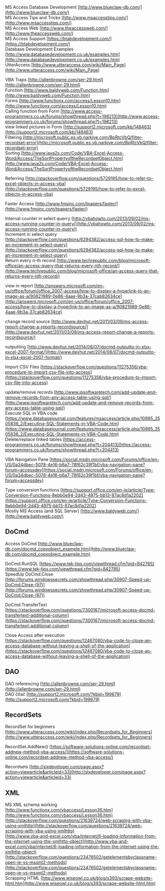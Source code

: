 MS Access Database Development [http://www.blueclaw-db.com/](http://www.blueclaw-db.com/)  
MS Access Tips and Tricks [http://www.msaccesstips.com/](http://www.msaccesstips.com/)  
MS Access Web [http://www.theaccessweb.com/](http://www.theaccessweb.com/)  
MS Access Support [https://btabdevelopment.com/](https://btabdevelopment.com/)  
Database Development Examples [http://www.databasedevelopment.co.uk/examples.htm](http://www.databasedevelopment.co.uk/examples.htm)  
UtterAccess [http://www.utteraccess.com/wiki/Main_Page](http://www.utteraccess.com/wiki/Main_Page)  
  
VBA Traps [http://allenbrowne.com/ser-29.html](http://allenbrowne.com/ser-29.html)  
Function [http://www.baldyweb.com/Function.htm](http://www.baldyweb.com/Function.htm)  
Forms [http://www.functionx.com/access/Lesson10.htm](http://www.functionx.com/access/Lesson10.htm)  
Calling function from Form [http://www.access-programmers.co.uk/forums/showthread.php?t=198213](http://www.access-programmers.co.uk/forums/showthread.php?t=198213)  
view linked pictures in Form [http://support2.microsoft.com/kb/148463](http://support2.microsoft.com/kb/148463)  
Filtering [http://microsoft.public.es.vb.narkive.com/BpRtcVbQ/filter-recordset-error](http://microsoft.public.es.vb.narkive.com/BpRtcVbQ/filter-recordset-error)  
Sorting [http://www.java2s.com/Code/VBA-Excel-Access-Word/Access/TheSortPropertyoftheRecordsetObject.htm](http://www.java2s.com/Code/VBA-Excel-Access-Word/Access/TheSortPropertyoftheRecordsetObject.htm)  
  
Referring [http://stackoverflow.com/questions/5729195/how-to-refer-to-excel-objects-in-access-vba](http://stackoverflow.com/questions/5729195/how-to-refer-to-excel-objects-in-access-vba)  
  
Faster Access [http://www.fmsinc.com/tpapers/faster/](http://www.fmsinc.com/tpapers/faster/)  
  
Internal counter in select querry [http://vbahowto.com/2013/09/02/ms-access-running-counter-in-query/](http://vbahowto.com/2013/09/02/ms-access-running-counter-in-query/)  
Increment in select query [http://stackoverflow.com/questions/6294382/access-sql-how-to-make-an-increment-in-select-query](http://stackoverflow.com/questions/6294382/access-sql-how-to-make-an-increment-in-select-query)  
Return every n-th record [http://www.techrepublic.com/blog/microsoft-office/an-access-query-that-returns-every-nth-record/](http://www.techrepublic.com/blog/microsoft-office/an-access-query-that-returns-every-nth-record/)  
  
view in report [http://answers.microsoft.com/en-us/office/forum/office_2007-access/how-to-display-a-hyperlink-to-an-image-as-a/90821989-0e86-4aae-9b3a-37cab82634ce](http://answers.microsoft.com/en-us/office/forum/office_2007-access/how-to-display-a-hyperlink-to-an-image-as-a/90821989-0e86-4aae-9b3a-37cab82634ce)  
  
change record source [http://www.devhut.net/2011/03/09/ms-access-report-change-a-reports-recordsource/](http://www.devhut.net/2011/03/09/ms-access-report-change-a-reports-recordsource/)  
  
outputting [http://www.devhut.net/2014/08/07/docmd-outputto-in-xlsx-excel-2007-format/](http://www.devhut.net/2014/08/07/docmd-outputto-in-xlsx-excel-2007-format/)  
  
Import CSV Files [https://stackoverflow.com/questions/11275356/vba-procedure-to-import-csv-file-into-access](https://stackoverflow.com/questions/11275356/vba-procedure-to-import-csv-file-into-access)  
  
update/remove records [http://www.jpsoftwaretech.com/add-update-and-remove-records-from-any-access-table-using-sql/](http://www.jpsoftwaretech.com/add-update-and-remove-records-from-any-access-table-using-sql/)  
Execute SQL in VBA code [https://www.databasejournal.com/features/msaccess/article.php/10895_3505836_2/Executing-SQL-Statements-in-VBA-Code.htm](https://www.databasejournal.com/features/msaccess/article.php/10895_3505836_2/Executing-SQL-Statements-in-VBA-Code.htm)  
Delete/replace linked tables [https://access-programmers.co.uk/forums/showthread.php?t=204413](https://access-programmers.co.uk/forums/showthread.php?t=204413)  
  
VBA Navigation Pane [https://social.msdn.microsoft.com/Forums/office/en-US/0a34dbec-5078-4e16-b6a7-78f62c39f1bf/vba-navigation-pane?forum=accessdev](https://social.msdn.microsoft.com/Forums/office/en-US/0a34dbec-5078-4e16-b6a7-78f62c39f1bf/vba-navigation-pane?forum=accessdev)  
  
Type conversion functions [https://support.office.com/en-ie/article/Type-Conversion-Functions-8ebb0e94-2d43-4975-bb13-87ac8d1a2202](https://support.office.com/en-ie/article/Type-Conversion-Functions-8ebb0e94-2d43-4975-bb13-87ac8d1a2202)  
Mostly MS Access (and SQL Server) [http://www.baldyweb.com/](http://www.baldyweb.com/)


## DoCmd
Access DoCmd [http://www.blueclaw-db.com/docmd_copyobject_example.htm](http://www.blueclaw-db.com/docmd_copyobject_example.htm)  
  
DoCmd.RunSQL [https://www.tek-tips.com/viewthread.cfm?qid=842785](https://www.tek-tips.com/viewthread.cfm?qid=842785)  
SpeedUp DoCmd.Close [http://forums.windowssecrets.com/showthread.php/30907-Speed-up-DoCmd.Close-(97)](http://forums.windowssecrets.com/showthread.php/30907-Speed-up-DoCmd.Close-(97))  
  
DoCmd.TransferText [https://stackoverflow.com/questions/7300167/microsoft-access-docmd-transfertext-additional-column](https://stackoverflow.com/questions/7300167/microsoft-access-docmd-transfertext-additional-column)  
  
Close Access after execution [https://stackoverflow.com/questions/12467080/vba-code-to-close-an-access-database-without-leaving-a-shell-of-the-application](https://stackoverflow.com/questions/12467080/vba-code-to-close-an-access-database-without-leaving-a-shell-of-the-application)


## DAO
DAO referencing [http://allenbrowne.com/ser-29.html](http://allenbrowne.com/ser-29.html)  
DAO čítač [http://support2.microsoft.com/?kbid=199679](http://support2.microsoft.com/?kbid=199679)

## RecordSets

RecordSet for beginners [http://www.utteraccess.com/wiki/index.php/Recordsets_for_Beginners](http://www.utteraccess.com/wiki/index.php/Recordsets_for_Beginners)  
  
RecordSet.AddNew() [https://software-solutions-online.com/recordset-addnew-method-vba-access/](https://software-solutions-online.com/recordset-addnew-method-vba-access/)  
  
Recordsets [http://slxdeveloper.com/page.aspx?action=viewarticle&articleid=33](http://slxdeveloper.com/page.aspx?action=viewarticle&articleid=33)

## XML

MS XML schema working  
[http://www.functionx.com/vbaccess/Lesson36.htm](http://www.functionx.com/vbaccess/Lesson36.htm)  
[http://stackoverflow.com/questions/21639724/web-scraping-with-vba-using-xmlhttp](http://stackoverflow.com/questions/21639724/web-scraping-with-vba-using-xmlhttp)  
[http://www.vba-and-excel.com/vba/internet/6-loading-information-from-the-internet-using-the-xmlhttp-object](http://www.vba-and-excel.com/vba/internet/6-loading-information-from-the-internet-using-the-xmlhttp-object)  
[http://stackoverflow.com/questions/23476502/getelementsbyclassname-open-ie-vs-msxml2-methods](http://stackoverflow.com/questions/23476502/getelementsbyclassname-open-ie-vs-msxml2-methods)  
Scrapping HTML [http://www.wiseowl.co.uk/blog/s393/scrape-website-html.htm](http://www.wiseowl.co.uk/blog/s393/scrape-website-html.htm)